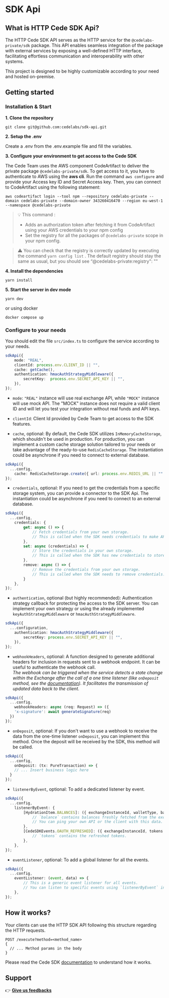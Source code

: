 # SDK Api

## What is HTTP Cede SDK Api?

The HTTP Cede SDK API serves as the HTTP service for the `@cedelabs-private/sdk` package. This API enables seamless integration of the package with external services by exposing a well-defined HTTP interface, facilitating effortless communication and interoperability with other systems.

This project is designed to be highly customizable according to your need and hosted on-premise.

## Getting started

### Installation & Start

**1. Clone the repository**
```
git clone git@github.com:cedelabs/sdk-api.git
```

**2. Setup the .env**

Create a .env from the .env.example file and fill the variables. 

**3. Configure your environment to get access to the Cede SDK**

The Cede Team uses the AWS component CodeArtifact to deliver the private package `@cedelabs-private/sdk`. To get access to it, you have to authenticate to AWS using the **aws cli**. Run the command `aws configure` and provide your Access key ID and Secret Access key.
Then, you can connect to CodeArtifact using the following statement: 

```
aws codeartifact login --tool npm --repository cedelabs-private --domain cedelabs-private --domain-owner 343260416470 --region eu-west-1 --namespace @cedelabs-private
```


> 💡 This command :
> - Adds an authorization token after fetching it from CodeArtifact using your AWS credentials to your npm config
> - Set the registry for all the packages of `@cedelabs-private` scope in your npm config.


> ⚠️ You can check that the registry is correctly updated by executing the command `yarn config list` . The default registry should stay the same as usual, but you should see “@cedelabs-private:registry": "<REPOSITORY URL>"

**4. Install the dependencies**
```
yarn install
```

**5. Start the server in dev mode**
```
yarn dev
```

or using docker
```
docker compose up
```

### Configure to your needs

You should edit the file `src/index.ts` to configure the service according to your needs. 

```typescript
sdkApi({
	mode: "REAL",
	clientId: process.env.CLIENT_ID || "",
	cache: getCache(),
	authentication: hmacAuthStrategyMiddleware({
		secretKey:  process.env.SECRET_API_KEY || "",
	}),
});
```

- `mode`: `"REAL"` instance will use real exchange API, while `"MOCK"` instance will use mock API. The "MOCK" instance does not require a valid client ID and will let you test your integration without real funds and API keys.

- `clientId`: Client Id provided by Cede Team to get access to the SDK features.

- `cache`, optional: By default, the Cede SDK utilizes `InMemoryCacheStorage`, which shouldn't be used in production. For production, you can implement a custom cache storage solution tailored to your needs or take advantage of the ready-to-use `RedisCacheStorage`. The instantiation could be asynchrone if you need to connect to external database.
```typescript
sdkApi({
  ...config,
	cache: RedisCacheStorage.create({ url: process.env.REDIS_URL || "" }),
});
```

- `credentials`, optional: If you need to get the credentials from a specific storage system, you can provide a connector to the SDK Api. The instantiation could be asynchrone if you need to connect to an external database.
```typescript
sdkApi({
  ...config,
	credentials: {
		get: async () => {
			// Fetch credentials from your own storage.
			// This is called when the SDK needs credentials to make API calls.
		},
		set: async (credentials) => {
			// Store the credentials in your own storage.
			// This is called when the SDK has new credentials to store.
		},
		remove: async () => {
			// Remove the credentials from your own storage.
			// This is called when the SDK needs to remove credentials.
		}
	},
});
```

- `authentication`, optional (but highly recommended): Authentication strategy callback for protecting the access to the SDK server. You can implement your own strategy or using the already implemented `keyAuthStrategyMiddleware` or `hmacAuthStrategyMiddleware`.
```typescript
sdkApi({
  ...configuration,
	authentication: hmacAuthStrategyMiddleware({
		secretKey: process.env.SECRET_API_KEY || "",
	}),
});
```

- `webhookHeaders`, optional: A function designed to generate additional headers for inclusion in requests sent to a webhook endpoint. It can be useful to authenticate the webhook call. <br />
*The webhook can be triggered when the service detects a state change within the Exchange after the call of a one time listener (like `onDeposit` method, see the [documentation](https://docs-sdk.cede.store/documentation/api-reference/deposit#on-deposit-callback?mode=http)). It facilitates the transmission of updated data back to the client.*
```typescript
sdkApi({
  ...config,
	webhookHeaders: async (req: Request) => ({
    'x-signature': await generateSignature(req)
  })
});
```

- `onDeposit`, optional: If you don't want to use a webhook to receive the data from the one-time listener `onDeposit`, you can implement this method. Once the deposit will be received by the SDK, this method will be called. 
```typescript
sdkApi({
  ...config,
	onDeposit: (tx: PureTransaction) => {
    // ... Insert business logic here
  }
});
```

- `listenerByEvent`, optional: To add a dedicated listener by event. 
```typescript
sdkApi({
  ...config,
	listenerByEvent: {
		[HydrationItem.BALANCES]: ({ exchangeInstanceId, walletType, balance }) => {
			// `balance` contains balances freshly fetched from the exchange.
			// You can ping your own API or the client with this data.
		},
		[CedeSDKEvents.OAUTH_REFRESHED]: ({ exchangeInstanceId, tokens }) => {
			// `tokens` contains the refreshed tokens.
		},
	},
});
```

- `eventListener`, optional: To add a global listener for all the events.
```typescript
sdkApi({
  ...config,
	eventListener: (event, data) => {
		// This is a generic event listener for all events.
		// You can listen to specific events using `listenerByEvent` instead.
	},
});
```

## How it works?

Your clients can use the HTTP SDK API following this structure regarding the HTTP requests.

```http
POST /execute?method=<method_name>
{
  // ... Method params in the body
}
```

Please read the Cede SDK [documentation](https://docs-sdk.cede.store/documentation/general-info) to understand how it works.

## Support

👉 [**Give us feedbacks**](https://github.com/cedelabs/cede.store/issues/new/choose)

